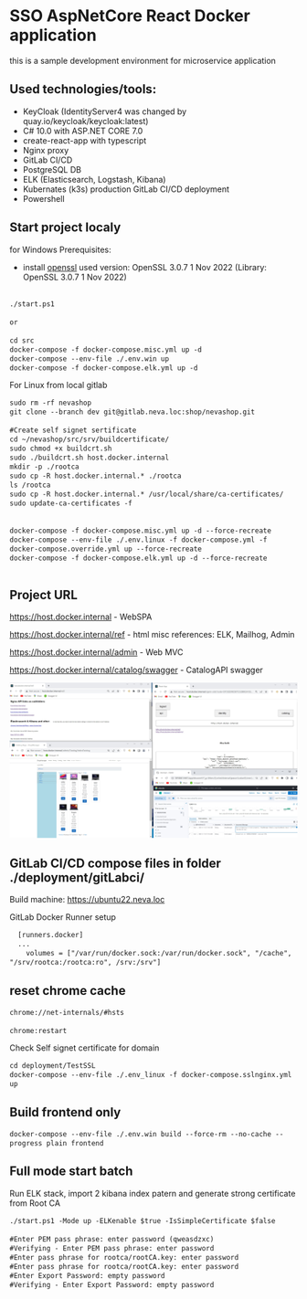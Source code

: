 # SSO AspNetCore React Docker application

this is a sample development environment for microservice application

## Used technologies/tools:
- KeyCloak  (IdentityServer4 was changed by quay.io/keycloak/keycloak:latest)
- C# 10.0 with ASP.NET CORE 7.0 
- create-react-app with typescript
- Nginx proxy
- GitLab CI/CD
- PostgreSQL DB
- ELK (Elasticsearch, Logstash, Kibana)
- Kubernates (k3s) production GitLab CI/CD deployment 
- Powershell

## Start project localy
for Windows
Prerequisites:
- install [openssl](https://thesecmaster.com/procedure-to-install-openssl-on-the-windows-platform/)
  used version: OpenSSL 3.0.7 1 Nov 2022 (Library: OpenSSL 3.0.7 1 Nov 2022)
```

./start.ps1

or

cd src
docker-compose -f docker-compose.misc.yml up -d
docker-compose --env-file ./.env.win up
docker-compose -f docker-compose.elk.yml up -d
```

For Linux from local gitlab
```
sudo rm -rf nevashop
git clone --branch dev git@gitlab.neva.loc:shop/nevashop.git

#Create self signet sertificate
cd ~/nevashop/src/srv/buildcertificate/
sudo chmod +x buildcrt.sh 
sudo ./buildcrt.sh host.docker.internal 
mkdir -p ./rootca
sudo cp -R host.docker.internal.* ./rootca
ls /rootca
sudo cp -R host.docker.internal.* /usr/local/share/ca-certificates/
sudo update-ca-certificates -f


docker-compose -f docker-compose.misc.yml up -d --force-recreate
docker-compose --env-file ./.env.linux -f docker-compose.yml -f docker-compose.override.yml up --force-recreate
docker-compose -f docker-compose.elk.yml up -d --force-recreate


```
## Project URL
https://host.docker.internal - WebSPA

https://host.docker.internal/ref - html misc references: ELK, Mailhog, Admin

https://host.docker.internal/admin - Web MVC

https://host.docker.internal/catalog/swagger - CatalogAPI swagger

<p align="center">
  <img src="./doc/img/screens.jpg" width="1000" alt="accessibility text">
</p>

## GitLab CI/CD compose files in folder ./deployment/gitLabci/
Build machine: https://ubuntu22.neva.loc

GitLab Docker Runner setup
```
  [runners.docker]
  ...
    volumes = ["/var/run/docker.sock:/var/run/docker.sock", "/cache", "/srv/rootca:/rootca:ro", /srv:/srv"]
```

## reset chrome cache
```
chrome://net-internals/#hsts

chrome:restart
```

Check Self signet certificate for domain
```
cd deployment/TestSSL
docker-compose --env-file ./.env_linux -f docker-compose.sslnginx.yml up
```

## Build frontend only
```
docker-compose --env-file ./.env.win build --force-rm --no-cache --progress plain frontend
```

## Full mode start batch

Run ELK stack, import 2 kibana index patern and generate strong certificate from Root CA
```
./start.ps1 -Mode up -ELKenable $true -IsSimpleCertificate $false

#Enter PEM pass phrase: enter password (qweasdzxc)
#Verifying - Enter PEM pass phrase: enter password
#Enter pass phrase for rootca/rootCA.key: enter password
#Enter pass phrase for rootca/rootCA.key: enter password
#Enter Export Password: empty password
#Verifying - Enter Export Password: empty password

```